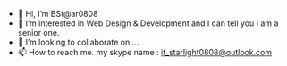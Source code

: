 - 👋 Hi, I’m BSt@ar0808
- 👀 I’m interested in Web Design & Development and I can tell you I am a senior one.
- 💞️ I’m looking to collaborate on ...
- 📫 How to reach me.  my skype name : it_starlight0808@outlook.com

<!---
itstarlight0808/itstarlight0808 is a ✨ special ✨ repository because its `README.md` (this file) appears on your GitHub profile.
You can click the Preview link to take a look at your changes.
--->

